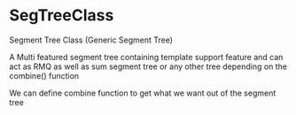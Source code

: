 # SegTreeClass
Segment Tree Class (Generic Segment Tree)

A Multi featured segment tree containing template support feature and can act as RMQ as well as sum segment tree or any other
tree depending on the combine() function

We can define combine function to get what we want out of the segment tree
